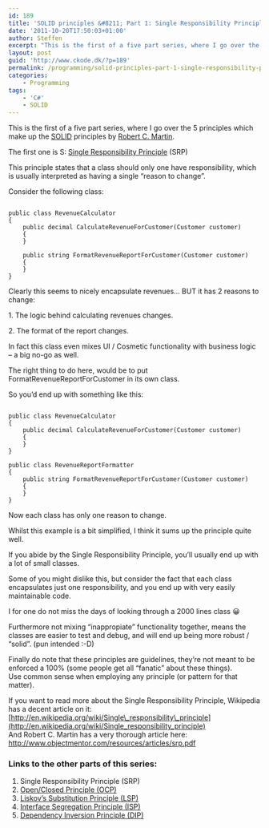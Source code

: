 ```yaml
---
id: 189
title: 'SOLID principles &#8211; Part 1: Single Responsibility Principle'
date: '2011-10-20T17:50:03+01:00'
author: Steffen
excerpt: "This is the first of a five part series, where I go over the 5 principles which make up the <a href=\"http://en.wikipedia.org/wiki/SOLID_(object-oriented_design)\" target=\"_blank\">SOLID</a> principles by <a href=\"http://en.wikipedia.org/wiki/Robert_C._Martin\" target=\"_blank\">Robert C. Martin</a>.\r\n\r\nThe first one is S: <a href=\"http://en.wikipedia.org/wiki/Single_responsibility_principle\" target=\"_blank\">Single Responsibility Principle</a> (SRP)\r\n\r\nThis principle states that a class should only one have responsibility, which is usually interpreted as having a single \"reason to change\"."
layout: post
guid: 'http://www.ckode.dk/?p=189'
permalink: /programming/solid-principles-part-1-single-responsibility-principle/
categories:
    - Programming
tags:
    - 'C#'
    - SOLID
---
```


This is the first of a five part series, where I go over the 5 principles which make up the [SOLID](http://en.wikipedia.org/wiki/SOLID_(object-oriented_design)) principles by [Robert C. Martin](http://en.wikipedia.org/wiki/Robert_C._Martin).

The first one is S: [Single Responsibility Principle](http://en.wikipedia.org/wiki/Single_responsibility_principle) (SRP)

This principle states that a class should only one have responsibility, which is usually interpreted as having a single “reason to change”.

Consider the following class:

```

public class RevenueCalculator
{
	public decimal CalculateRevenueForCustomer(Customer customer)
	{
	}

	public string FormatRevenueReportForCustomer(Customer customer)
	{
	}
}
```

Clearly this seems to nicely encapsulate revenues… BUT it has 2 reasons to change:

1\. The logic behind calculating revenues changes.

2\. The format of the report changes.

In fact this class even mixes UI / Cosmetic functionality with business logic – a big no-go as well.

The right thing to do here, would be to put FormatRevenueReportForCustomer in its own class.

So you’d end up with something like this:

```

public class RevenueCalculator
{
	public decimal CalculateRevenueForCustomer(Customer customer)
	{
	}
}

public class RevenueReportFormatter
{
	public string FormatRevenueReportForCustomer(Customer customer)
	{
	}	
}
```

Now each class has only one reason to change.

Whilst this example is a bit simplified, I think it sums up the principle quite well.

If you abide by the Single Responsibility Principle, you’ll usually end up with a lot of small classes.

Some of you might dislike this, but consider the fact that each class encapsulates just one responsibility, and you end up with very easily maintainable code.

I for one do not miss the days of looking through a 2000 lines class 😀

Furthermore not mixing “inappropiate” functionality together, means the classes are easier to test and debug, and will end up being more robust / “solid”. (pun intended :-D)

Finally do note that these principles are guidelines, they’re not meant to be enforced a 100% (some people get all “fanatic” about these things).  
Use common sense when employing any principle (or pattern for that matter).

If you want to read more about the Single Responsibility Principle, Wikipedia has a decent article on it: [http://en.wikipedia.org/wiki/Single\_responsibility\_principle](http://en.wikipedia.org/wiki/Single_responsibility_principle)  
And Robert C. Martin has a very thorough article here: <http://www.objectmentor.com/resources/articles/srp.pdf>

### Links to the other parts of this series:

1. Single Responsibility Principle (SRP)
2. [Open/Closed Principle (OCP)](http://www.ckode.dk/programming/solid-principles-part-2-openclosed-principle/)
3. [Liskov’s Substitution Principle (LSP)](http://www.ckode.dk/programming/solid-principles-part-3-liskovs-substitution-principle/)
4. [Interface Segregation Principle (ISP)](http://www.ckode.dk/programming/solid-principles-part-4-interface-segregation-principle/)
5. [Dependency Inversion Principle (DIP)](http://www.ckode.dk/programming/solid-principles-part-5-dependency-inversion-principle/)